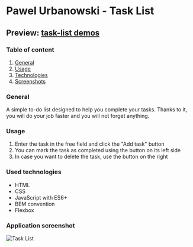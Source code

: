 # Pawel Urbanowski - Task List

## Preview: [task-list demos](https://palel.github.io/taskList/)

### Table of content
1. [General](#general)
2. [Usage](#usage)
3. [Technologies](#used-technologies)
4. [Screenshots](#application-screenshot)

### General
A simple to-do list designed to help you complete your tasks. Thanks to it, you will do your job faster and you will not forget anything.

### Usage
1. Enter the task in the free field and click the "Add task" button
2. You can mark the task as completed using the button on its left side
3. In case you want to delete the task, use the button on the right

### Used technologies
- HTML
- CSS
- JavaScript with ES6+
- BEM convention
- Flexbox

### Application screenshot
![Task List](https://raw.githubusercontent.com/palel/taskList/main/images/task-list.gif)